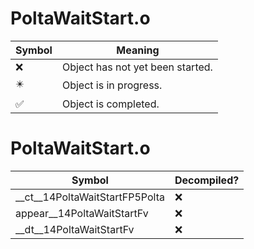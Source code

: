 # PoltaWaitStart.o
| Symbol | Meaning 
| ------------- | ------------- 
| :x: | Object has not yet been started. 
| :eight_pointed_black_star: | Object is in progress. 
| :white_check_mark: | Object is completed. 


# PoltaWaitStart.o
| Symbol | Decompiled? |
| ------------- | ------------- |
| __ct__14PoltaWaitStartFP5Polta | :x: |
| appear__14PoltaWaitStartFv | :x: |
| __dt__14PoltaWaitStartFv | :x: |
